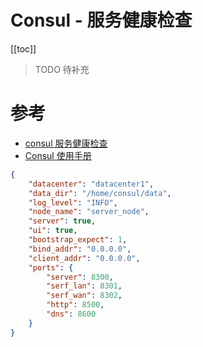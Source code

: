 # Consul - 服务健康检查

[[toc]]

> TODO 待补充

# 参考

* [consul 服务健康检查](https://blog.csdn.net/xixihahalelehehe/article/details/108165840)
* [Consul 使用手册](https://blog.csdn.net/liuzhuchen/article/details/81913562)


```json
{
	"datacenter": "datacenter1",
	"data_dir": "/home/consul/data",
	"log_level": "INFO",
	"node_name": "server_node",
	"server": true,
	"ui": true,
	"bootstrap_expect": 1,
	"bind_addr": "0.0.0.0",
	"client_addr": "0.0.0.0",
	"ports": {
		"server": 8300,
		"serf_lan": 8301,
		"serf_wan": 8302,
		"http": 8500,
		"dns": 8600
	}
}
```

